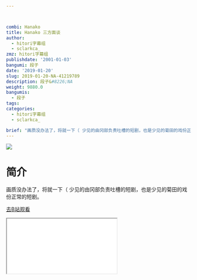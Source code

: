```yaml
---



combi: Hanako
title: Hanako 三方面谈
author:
  - hitori字幕组
  - sclarkca_
zmz: hitori字幕组
publishdate: '2001-01-03'
bangumi: 段子
date: '2019-01-20'
slug: 2019-01-20-NA-41219789
description: 段子&#8226;NA
weight: 9880.0
bangumis:
  - 段子
tags:
categories:
  - hitori字幕组
  - sclarkca_

brief: "画质没办法了，将就一下（ 少见的由冈部负责吐槽的短剧，也是少见的菊田的戏份正常的短剧。"
---
```

![](https://i.imgur.com/nge1FTz.jpg)
# 简介  
画质没办法了，将就一下（
少见的由冈部负责吐槽的短剧，也是少见的菊田的戏份正常的短剧。  

[去B站观看](https://www.bilibili.com/video/av41219789/)
<div class ="resp-container"><iframe class="testiframe" src="//player.bilibili.com/player.html?aid=41219789"", scrolling="no", allowfullscreen="true" > </iframe></div> 
